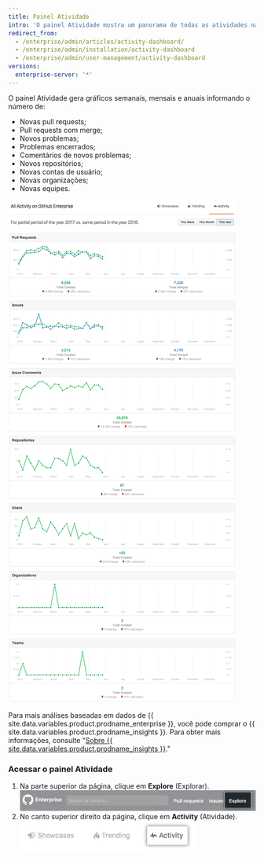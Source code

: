 ```yaml
---
title: Painel Atividade
intro: 'O painel Atividade mostra um panorama de todas as atividades na {{ site.data.variables.product.product_location_enterprise }}.'
redirect_from:
  - /enterprise/admin/articles/activity-dashboard/
  - /enterprise/admin/installation/activity-dashboard
  - /enterprise/admin/user-management/activity-dashboard
versions:
  enterprise-server: '*'
---
```


O painel Atividade gera gráficos semanais, mensais e anuais informando o número de:
- Novas pull requests;
- Pull requests com merge;
- Novos problemas;
- Problemas encerrados;
- Comentários de novos problemas;
- Novos repositórios;
- Novas contas de usuário;
- Novas organizações;
- Novas equipes.

![Painel Atividade](/assets/images/enterprise/activity/activity-dashboard-yearly.png)

Para mais análises baseadas em dados de {{ site.data.variables.product.prodname_enterprise }}, você pode comprar o {{ site.data.variables.product.prodname_insights }}. Para obter mais informações, consulte "[Sobre {{ site.data.variables.product.prodname_insights }}](/insights/installing-and-configuring-github-insights/about-github-insights)."

### Acessar o painel Atividade

1. Na parte superior da página, clique em **Explore** (Explorar). ![Guia Explore (Explorar)](/assets/images/enterprise/settings/ent-new-explore.png)
2. No canto superior direito da página, clique em **Activity** (Atividade). ![Botão Activity (Atividade)](/assets/images/enterprise/activity/activity-button.png)
